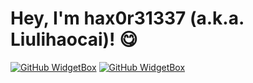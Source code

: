 # Hey, I'm hax0r31337 (a.k.a. Liulihaocai)! :yum:
[![GitHub WidgetBox](https://github-widgetbox.vercel.app/api/profile?username=hax0r31337&data=followers,repositories,stars)](https://github.com/Jurredr/github-widgetbox)
[![GitHub WidgetBox](https://github-widgetbox.vercel.app/api/skills?names=kotlin,js,ts,java,python,html,css,go,lua)](https://github.com/Jurredr/github-widgetbox)
